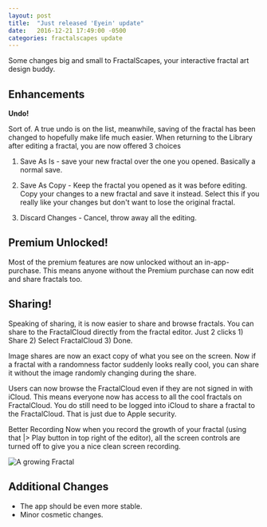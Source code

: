 ```yaml
---
layout: post
title:  "Just released 'Eyein' update"
date:   2016-12-21 17:49:00 -0500
categories: fractalscapes update
---
```


Some changes big and small to FractalScapes, your interactive fractal art design buddy.

## Enhancements
**Undo!**

Sort of. A true undo is on the list, meanwhile, saving of the fractal has been changed to hopefully make life much easier. When returning to the Library after editing a fractal, you are now offered 3 choices

1. Save As Is - save your new fractal over the one you opened. Basically a normal save.

1. Save As Copy - Keep the fractal you opened as it was before editing. Copy your changes to a new fractal and save it instead. Select this if you really like your changes but don't want to lose the original fractal.

1. Discard Changes - Cancel, throw away all the editing.

## Premium Unlocked!

Most of the premium features are now unlocked without an in-app-purchase. This means anyone without the Premium purchase can now edit and share fractals too.

## Sharing!

Speaking of sharing, it is now easier to share and browse fractals. You can share to the FractalCloud directly from the fractal editor. Just 2 clicks 1) Share 2) Select FractalCloud 3) Done.

Image shares are now an exact copy of what you see on the screen. Now if a fractal with a randomness factor suddenly looks really cool, you can share it without the image randomly changing during the share.

Users can now browse the FractalCloud even if they are not signed in with iCloud. This means everyone now has access to all the cool fractals on FractalCloud. You do still need to be logged into iCloud to share a fractal to the FractalCloud. That is just due to Apple security.

Better Recording Now when you record the growth of your fractal (using that |> Play button in top right of the editor), all the screen controls are turned off to give you a nice clean screen recording.

![A growing Fractal](/assets/images/blog/growing_tree.gif)

## Additional Changes
- The app should be even more stable.
- Minor cosmetic changes.
